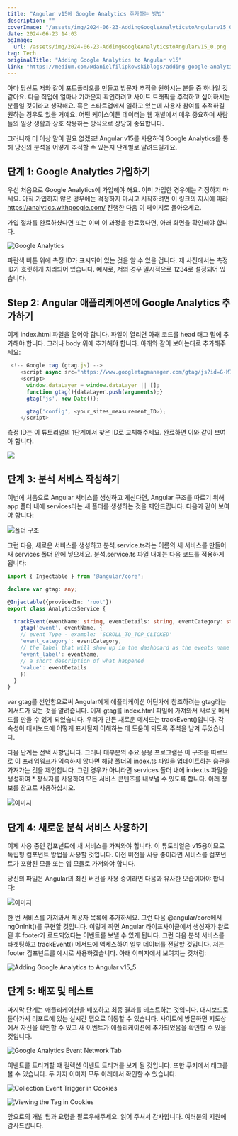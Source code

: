 ```yaml
---
title: "Angular v15에 Google Analytics 추가하는 방법"
description: ""
coverImage: "/assets/img/2024-06-23-AddingGoogleAnalyticstoAngularv15_0.png"
date: 2024-06-23 14:03
ogImage: 
  url: /assets/img/2024-06-23-AddingGoogleAnalyticstoAngularv15_0.png
tag: Tech
originalTitle: "Adding Google Analytics to Angular v15"
link: "https://medium.com/@danielfilipkowskiblogs/adding-google-analytics-to-angular-v15-1766c4bdaed5"
---
```



아마 당신도 저와 같이 포트폴리오를 만들고 방문자 추적을 원하시는 분들 중 하나일 것 같아요. 다음 직업에 얼마나 가까운지 확인하려고 사이트 트래픽을 추적하고 싶어하시는 분들일 것이라고 생각해요. 혹은 스타트업에서 일하고 있는데 사용자 참여를 추적하길 원하는 경우도 있을 거예요. 어떤 케이스이든 데이터는 웹 개발에서 매우 중요하며 사람들의 일상 생활과 상호 작용하는 방식으로 상당히 중요합니다.

그러니까 더 이상 말이 필요 없겠죠! Angular v15를 사용하여 Google Analytics를 통해 당신의 분석을 어떻게 추적할 수 있는지 단계별로 알려드릴게요.

## 단계 1: Google Analytics 가입하기

우선 처음으로 Google Analytics에 가입해야 해요. 이미 가입한 경우에는 걱정하지 마세요. 아직 가입하지 않은 경우에는 걱정하지 마시고 시작하려면 이 링크의 지시에 따라 https://analytics.withgoogle.com/ 진행한 다음 이 페이지로 돌아오세요.

<div class="content-ad"></div>

가입 절차를 완료하셨다면 또는 이미 이 과정을 완료했다면, 아래 화면을 확인해야 합니다.

![Google Analytics](/assets/img/2024-06-23-AddingGoogleAnalyticstoAngularv15_0.png)

파란색 버튼 위에 측정 ID가 표시되어 있는 것을 알 수 있을 겁니다. 제 사진에서는 측정 ID가 흐릿하게 처리되어 있습니다. 예시로, 저의 경우 일시적으로 1234로 설정되어 있습니다.

## Step 2: Angular 애플리케이션에 Google Analytics 추가하기

<div class="content-ad"></div>

이제 index.html 파일을 열어야 합니다. 파일이 열리면 아래 코드를 head 태그 밑에 추가해야 합니다. 그러나 body 위에 추가해야 합니다. 아래와 같이 보이는대로 추가해주세요:

```js
 <!-- Google tag (gtag.js) -->
    <script async src="https://www.googletagmanager.com/gtag/js?id=G-M7DLQTY7NJ"></script>
    <script>
      window.dataLayer = window.dataLayer || [];
      function gtag(){dataLayer.push(arguments);}
      gtag('js', new Date());

      gtag('config', <your_sites_measurement_ID>);
    </script>
```

측정 ID는 이 튜토리얼의 1단계에서 찾은 ID로 교체해주세요. 완료하면 이와 같이 보여야 합니다.

<img src="/assets/img/2024-06-23-AddingGoogleAnalyticstoAngularv15_1.png" />

<div class="content-ad"></div>

## 단계 3: 분석 서비스 작성하기

이번에 처음으로 Angular 서비스를 생성하고 계신다면, Angular 구조를 따르기 위해 app 폴더 내에 services라는 새 폴더를 생성하는 것을 제안드립니다. 다음과 같이 보여야 합니다:

![폴더 구조](/assets/img/2024-06-23-AddingGoogleAnalyticstoAngularv15_2.png)

그런 다음, 새로운 서비스를 생성하고 분석.service.ts라는 이름의 새 서비스를 만들어 새 services 폴더 안에 넣으세요. 분석.service.ts 파일 내에는 다음 코드를 적용하게 됩니다:

<div class="content-ad"></div>

```ts
import { Injectable } from '@angular/core';

declare var gtag: any;

@Injectable({providedIn: 'root'})
export class AnalyticsService {

  trackEvent(eventName: string, eventDetails: string, eventCategory: string) {
    gtag('event', eventName, {
    // event Type - example: 'SCROLL_TO_TOP_CLICKED'
    'event_category': eventCategory,
    // the label that will show up in the dashboard as the events name
    'event_label': eventName,
    // a short description of what happened
    'value': eventDetails
    })
  }
}
```

var gtag를 선언함으로써 Angular에게 애플리케이션 어딘가에 참조하려는 gtag라는 메서드가 있는 것을 알려줍니다. 이제 gtag를 index.html 파일에 가져와서 새로운 메서드를 만들 수 있게 되었습니다. 우리가 만든 새로운 메서드는 trackEvent()입니다. 각 속성이 대시보드에 어떻게 표시될지 이해하는 데 도움이 되도록 주석을 남겨 두었습니다.

다음 단계는 선택 사항입니다. 그러나 대부분의 주요 응용 프로그램은 이 구조를 따르므로 이 프레임워크가 익숙하지 않다면 해당 폴더의 index.ts 파일을 업데이트하는 습관을 가져가는 것을 제안합니다. 그런 경우가 아니라면 services 폴더 내에 index.ts 파일을 생성하여 * 장식자를 사용하여 모든 서비스 콘텐츠를 내보낼 수 있도록 합니다. 아래 정보를 참고로 사용하십시오.

![이미지](/assets/img/2024-06-23-AddingGoogleAnalyticstoAngularv15_3.png)


<div class="content-ad"></div>

## 단계 4: 새로운 분석 서비스 사용하기

이제 사용 중인 컴포넌트에 새 서비스를 가져와야 합니다. 이 튜토리얼은 v15용이므로 독립형 컴포넌트 방법을 사용할 것입니다. 이전 버전을 사용 중이라면 서비스를 컴포넌트가 포함된 모듈 또는 앱 모듈로 가져와야 합니다.

당신의 파일은 Angular의 최신 버전을 사용 중이라면 다음과 유사한 모습이어야 합니다:

![이미지](/assets/img/2024-06-23-AddingGoogleAnalyticstoAngularv15_4.png)

<div class="content-ad"></div>

한 번 서비스를 가져와서 제공자 목록에 추가하세요. 그런 다음 @angular/core에서 ngOnInit()를 구현할 것입니다. 이렇게 하면 Angular 라이프사이클에서 생성자가 완료된 후 footer가 로드되었다는 이벤트를 보낼 수 있게 됩니다. 그런 다음 분석 서비스를 타겟팅하고 trackEvent() 메서드에 액세스하여 일부 데이터를 전달할 것입니다. 저는 footer 컴포넌트를 예시로 사용하겠습니다. 아래 이미지에서 보여지는 것처럼:

![Adding Google Analytics to Angular v15_5](/assets/img/2024-06-23-AddingGoogleAnalyticstoAngularv15_5.png)

## 단계 5: 배포 및 테스트

마지막 단계는 애플리케이션을 배포하고 최종 결과를 테스트하는 것입니다. 대시보드로 돌아가서 리포트에 있는 실시간 탭으로 이동할 수 있습니다. 사이트에 방문하면 지도상에서 자신을 확인할 수 있고 새 이벤트가 애플리케이션에 추가되었음을 확인할 수 있을 것입니다.

<div class="content-ad"></div>


![Google Analytics Event Network Tab](/assets/img/2024-06-23-AddingGoogleAnalyticstoAngularv15_6.png)

이벤트를 트리거할 때 컬렉션 이벤트 트리거를 보게 될 것입니다. 또한 쿠키에서 태그를 볼 수 있습니다. 두 가지 이미지 모두 아래에서 확인할 수 있습니다.

![Collection Event Trigger in Cookies](/assets/img/2024-06-23-AddingGoogleAnalyticstoAngularv15_7.png)

![Viewing the Tag in Cookies](/assets/img/2024-06-23-AddingGoogleAnalyticstoAngularv15_8.png)


<div class="content-ad"></div>

앞으로의 개발 팁과 요령을 팔로우해주세요. 읽어 주셔서 감사합니다. 여러분의 지원에 감사드립니다.